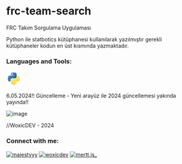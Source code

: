 # frc-team-search
 FRC Takım Sorgulama Uygulaması

 Python ile statbotics kütüphanesi kullanılarak yazılmıştır gerekli kütüphaneler kodun en üst kısmında  yazmaktadır.

 
 <h3 align="left">Languages and Tools:</h3>
<a href="https://www.python.org" target="_blank" rel="noreferrer"> <img src="https://raw.githubusercontent.com/devicons/devicon/master/icons/python/python-original.svg" alt="python" width="40" height="40"/> </a> </p>6.05.2024!! Güncelleme - Yeni arayüz ile 2024 güncellemesi yakında yayında!!

 ![image](https://github.com/majestyy01/frc-team-search/assets/126384786/74af2e00-d51a-4bda-b4e5-75aa848c3705)


 
 //WoxicDEV - 2024



<h3 align="left">Connect with me:</h3>
<p align="left">
<a href="https://codepen.io/majestyyy" target="blank"><img align="center" src="https://raw.githubusercontent.com/rahuldkjain/github-profile-readme-generator/master/src/images/icons/Social/codepen.svg" alt="majestyyy" height="30" width="40" /></a>
<a href="https://linkedin.com/in/woxicdev" target="blank"><img align="center" src="https://raw.githubusercontent.com/rahuldkjain/github-profile-readme-generator/master/src/images/icons/Social/linked-in-alt.svg" alt="woxicdev" height="30" width="40" /></a>
<a href="https://instagram.com/mertt.js_" target="blank"><img align="center" src="https://raw.githubusercontent.com/rahuldkjain/github-profile-readme-generator/master/src/images/icons/Social/instagram.svg" alt="mertt.js_" height="30" width="40" /></a>
</p>
